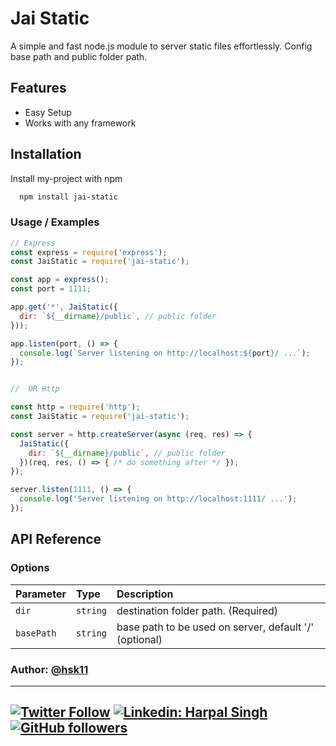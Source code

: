 # Jai Static
A simple and fast node.js module to server static files effortlessly. Config base path and public folder path.



## Features

- Easy Setup
- Works with any framework





## Installation

Install my-project with npm

```bash
  npm install jai-static
```

### Usage / Examples

```javascript
// Express
const express = require('express');
const JaiStatic = require('jai-static');

const app = express();
const port = 1111;

app.get('*', JaiStatic({
  dir: `${__dirname}/public`, // public folder
}));

app.listen(port, () => {
  console.log(`Server listening on http://localhost:${port}/ ...`);
});


//  OR Http

const http = require('http');
const JaiStatic = require('jai-static');

const server = http.createServer(async (req, res) => {
  JaiStatic({
    dir: `${__dirname}/public`, // public folder
  })(req, res, () => { /* do something after */ });
});

server.listen(1111, () => {
  console.log('Server listening on http://localhost:1111/ ...');
});

```

## API Reference

### Options


| Parameter | Type     | Description                |
| :-------- | :------- | :------------------------- |
| `dir` | `string` |  destination folder path. (Required)|
| `basePath` | `string` | base path to be used on server, default '/' (optional)|


### Author: [@hsk11](https://github.com/hsk11)
---
[![Twitter Follow](https://img.shields.io/twitter/follow/Harpalsingh_11?label=Follow)](https://twitter.com/intent/follow?screen_name=Harpalsingh_11)
[![Linkedin: Harpal Singh](https://img.shields.io/badge/-harpalsingh11-blue?style=flat-square&logo=Linkedin&logoColor=white&link=https://www.linkedin.com/in/harpalsingh11)](https://www.linkedin.com/in/harpalsingh11/)
[![GitHub followers](https://img.shields.io/github/followers/hsk11?label=Follow&style=social)](https://github.com/hsk11)
---
